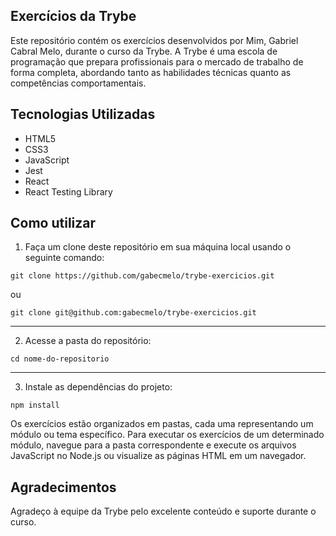## Exercícios da Trybe

Este repositório contém os exercícios desenvolvidos por Mim, Gabriel Cabral Melo, durante o curso da Trybe. A Trybe é uma escola de programação que prepara profissionais para o mercado de trabalho de forma completa, abordando tanto as habilidades técnicas quanto as competências comportamentais.

## Tecnologias Utilizadas

- HTML5
- CSS3
- JavaScript
- Jest
- React
- React Testing Library


## Como utilizar

1. Faça um clone deste repositório em sua máquina local usando o seguinte comando:

```
git clone https://github.com/gabecmelo/trybe-exercicios.git
```

ou 
```
git clone git@github.com:gabecmelo/trybe-exercicios.git
```
***
2. Acesse a pasta do repositório:

```
cd nome-do-repositorio
```

***
3. Instale as dependências do projeto:

```
npm install
```

Os exercícios estão organizados em pastas, cada uma representando um módulo ou tema específico. Para executar os exercícios de um determinado módulo, navegue para a pasta correspondente e execute os arquivos JavaScript no Node.js ou visualize as páginas HTML em um navegador.

## Agradecimentos

Agradeço à equipe da Trybe pelo excelente conteúdo e suporte durante o curso.
